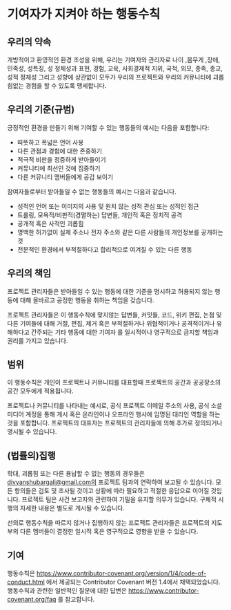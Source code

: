 # 기여자가 지켜야 하는 행동수칙

## 우리의 약속

개방적이고 환영적인 환경 조성을 위해, 우리는 기여자와 관리자로 나이 ,몸무게 ,장애, 민족성,
성특징, 성 정체성과 표현, 경험, 교육, 사회경제적 지위, 국적, 외모, 종족, 종교, 성적 정체성 그리고 성향에 상관없이
모두가 우리의 프로젝트와 우리의 커뮤니티에 괴롭힘없는 경험을 할 수 있도록 맹세합니다. 

## 우리의 기준(규범)

긍정적인 환경을 만들기 위해 기여할 수 있는 행동들의 예시는 다음을 포함합니다:
- 따뜻하고 폭넓은 언어 사용
- 다른 관점과 경험에 대한 존중하기
- 적극적 비판을 정중하게 받아들이기
- 커뮤니티에 최선인 것에 집중하기
- 다른 커뮤니티 멤버들에게 공감 보이기

참여자들로부터 받아들일 수 없는 행동들의 예시는 다음과 같습니다.
- 성적인 언어 또는 이미지의 사용 및 원치 않는 성적 관심 또는 성적인 접근
- 트롤링, 모욕적/비판적(경멸하는) 답변들, 개인적 혹은 정치적 공격
- 공개적 혹은 사적인 괴롭힘
- 명백한 허가없이 실제 주소나 전자 주소와 같은 다른 사람들의 개인정보를 공개하는것
- 전문적인 환경에서 부적절하다고 합리적으로 여겨질 수 있는 다른 행동

## 우리의 책임

프로젝트 관리자들은 받아들일 수 있는 행동에 대한 기준을 명시하고 허용되지 않는 행동에 대해
올바르고 공정한 행동을 취하는 책임을 갖습니다.

프로젝트 관리자들은 이 행동수칙에 맞지않는 답변들, 커밋들, 코드, 위키 편집, 논점 및 다른 기여들에 대해 
거절, 편집, 제거 혹은 부적절하거나 위협적이거나 공격적이거나 유해하다고 간주되는 기타 행동에 대한 기여자
를 일시적이나 영구적으로 금지할 책임과 권리를 가지고 있습니다. 

## 범위

이 행동수칙은 개인이 프로젝트나 커뮤니티를 대표할때 프로젝트의 공간과 공공장소의 공간 모두에게
적용됩니다. 

프로젝트나 커뮤니티를 나타내는 예시로, 공식 프로젝트 이메일 주소의 사용, 공식 소셜 미디어
계정을 통해 게시 혹은 온라인이나 오프라인 행사에 임명된 대리인 역할을 하는 것을 포함합니다.
프로젝트의 대표자는 프로젝트의 관리자들에 의해 추가로 정의되거나 명시될 수 있습니다.

## (법률의)집행

학대, 괴롭힘 또는 다른 용납할 수 없는 행동의 경우들은 divyanshubargali@gmail.com의 프로젝트 팀과의 
연락하여 보고될 수 있습니다. 모든 항의들은 검토 및 조사될 것이고 상황에 따라 필요하고 적절한 응답으로 이어질 것입니다.
프로젝트 팀은 사건 보고자와 관련하여 기밀을 유지할 의무가 있습니다. 구체적 시행의 자세한 내용은 별도로 게시될 수 있습니다.

선의로 행동수칙을 따르지 않거나 집행하지 않는 프로젝트 관리자들은 프로젝트의 지도부의 다른 멤버들이 결정한 일시적 혹은 영구적으로
영향을 받을 수 있습니다.   

## 기여

행동수칙은 https://www.contributor-covenant.org/version/1/4/code-of-conduct.html 에서 제공되는
Contributor Covenant 버전 1.4에서 채택되었습니다. 행동수칙과 관련한 일반적인 질문에 대한 답변은 https://www.contributor-covenant.org/faq
를 참고합니다.